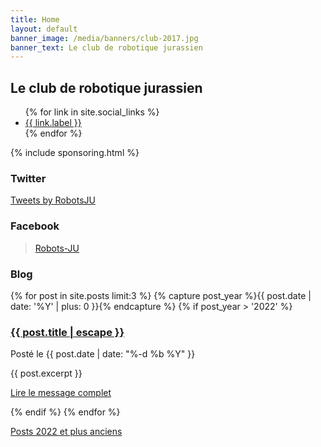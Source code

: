 ```yaml
---
title: Home
layout: default
banner_image: /media/banners/club-2017.jpg
banner_text: Le club de robotique jurassien
---
```


<section class="banner-image banner-home" style="background-image: url({{ page.banner_image }})">
    <div class="banner-text">
        <div class="container">
            <h2>Le club de robotique jurassien</h2>
            <ul class="social">
                {% for link in site.social_links %}
                <li><a href="{{ link.url }}" title="{{ link.title }}"><span class="fa fa-{{ link.icon }}"></span> {{ link.label }}</a></li>
                {% endfor %}
            </ul>
        </div>
    </div>
</section>

{% include sponsoring.html %}

<div class="container page">
    <div class="row">
        <section class="col-md-4">
           <h3>Twitter</h3>
            <a class="twitter-timeline" data-lang="fr" data-height="1000" href="https://twitter.com/RobotsJU">Tweets by RobotsJU</a>
        </section>
        <section class="col-md-4">
           <h3>Facebook</h3>
            <div class="fb-page" data-href="https://www.facebook.com/RobotsJU/" data-tabs="timeline" data-width="" data-height="1000" data-small-header="false" data-adapt-container-width="true" data-hide-cover="false" data-show-facepile="true"><blockquote cite="https://www.facebook.com/RobotsJU/" class="fb-xfbml-parse-ignore"><a href="https://www.facebook.com/RobotsJU/">Robots-JU</a></blockquote></div>
        </section>
        <section class="col-md-4 posts-home">
            <h3>Blog</h3>
            {% for post in site.posts limit:3 %}
            {% capture post_year %}{{ post.date | date: '%Y' | plus: 0 }}{% endcapture %}
            {% if post_year > '2022' %}
            <article class="mb-3">
                <h3><a href="{{ post.url }}">{{ post.title | escape }}</a></h3>
                <p>Posté le {{ post.date | date: "%-d %b %Y" }}</p>
                {{ post.excerpt }}
                <p><a href="{{ post.url }}">Lire le message complet <i class="fa fa-arrow-right"></i></a></p>
            </article>
            {% endif %}
            {% endfor %}
            <p><i class="fa fa-list"></i> <a href="/tous-les-posts">Posts 2022 et plus anciens</a></p>
        </section>
    </div>
</div>

<script async src="https://platform.twitter.com/widgets.js" charset="utf-8"></script>
<div id="fb-root"></div>
<script async defer crossorigin="anonymous" src="https://connect.facebook.net/fr_FR/sdk.js#xfbml=1&version=v6.0"></script>

